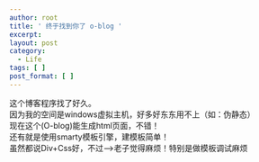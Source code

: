 ```yaml
---
author: root
title: ' 终于找到你了 o-blog '
excerpt:
layout: post
category:
  - Life
tags: [ ]
post_format: [ ]
---
```

这个博客程序找了好久。  
因为我的空间是windows虚拟主机，好多好东东用不上（如：伪静态）  
现在这个(O-blog)能生成html页面，不错！  
还有就是使用smarty模板引擎，建模板简单！  
虽然都说Div+Css好，不过—>老子觉得麻烦！特别是做模板调试麻烦